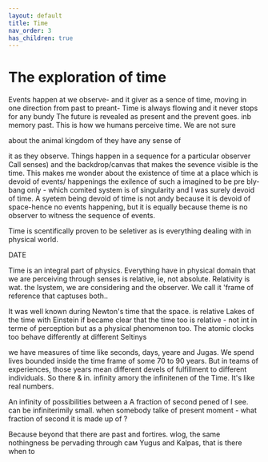 ```yaml
---
layout: default
title: Time
nav_order: 3
has_children: true
---
```


# The exploration of time


Events happen at we observe- and it giver as a sence of time, moving in one direction from past to preant- Time is always flowing and it never stops for any bundy The future is revealed as present and the prevent goes. inb memory past. This is how we humans perceive time. We are not sure

about the animal kingdom of they have any sense of

it as they observe. Things happen in a sequence for a particular observer Call senses) and the backdrop/canvas that makes the sevence visible is the time. This makes me wonder about the existence of time at a place which is devoid of events/ happenings the exilence of such a imagined to be pre bly-bang only - which comited system is of singularity and I was surely devoid of time. A syetem being devoid of time is not andy because it is devoid of space-hence no events happening, but it is equally because theme is no observer to witness the sequence of events.

Time is scentifically proven to be seletiver as is everything dealing with in physical world.





DATE

Time is an integral part of physics. Everything have in physical domain that we are perceiving through senses is relative, ie, not absolute. Relativity is wat. the Isystem, we are considering and the observer. We call it 'frame of reference that captuses both..

It was well known during Newton's time that the space. is relative Lakes of the time with Einstein if became clear that the time too is relative - not int in terme of perception but as a physical phenomenon too. The atomic clocks too behave differently at different Seltinys

we have measures of time like seconds, days, yeare and Jugas. We spend lives bounded inside the time frame of some 70 to 90 years. But in teams of experiences, those years mean different devels of fulfillment to different individuals. So there & in. infinity amory the infinitenen of the Time. It's like real numbers.

An infinity of possibilities between a A fraction of second pened of I see. can be infiniterimily small. when somebody talke of present moment - what fraction of second it is made up of ?

Because beyond that there are past and fortires. wlog, the same nothingness be pervading through сам Yugus and Kalpas, that is there when to




